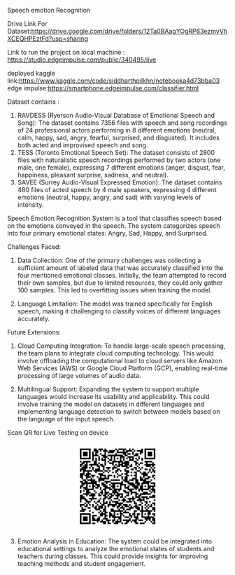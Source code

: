 Speech emotion Recognition

Drive Link For Dataset:https://drive.google.com/drive/folders/12Ta0BAagYOgRP63ezmyVhXCEQHPEztFd?usp=sharing

Link to run the project on local machine : https://studio.edgeimpulse.com/public/340495/live


deployed kaggle link:https://www.kaggle.com/code/siddharthpilkhn/notebooka4d73bba03
edge impulse:https://smartphone.edgeimpulse.com/classifier.html

Dataset contains :

1. RAVDESS (Ryerson Audio-Visual Database of Emotional Speech and Song):
The dataset contains 7356 files with speech and song recordings of 24 professional actors performing in 8 different emotions (neutral, calm, happy, sad, angry, fearful, surprised, and disgusted). It includes both acted and improvised speech and song.
2. TESS (Toronto Emotional Speech Set):
The dataset consists of 2800 files with naturalistic speech recordings performed by two actors (one male, one female), expressing 7 different emotions (anger, disgust, fear, happiness, pleasant surprise, sadness, and neutral).
3. SAVEE (Surrey Audio-Visual Expressed Emotion):
The dataset contains 480 files of acted speech by 4 male speakers, expressing 4 different emotions (neutral, happy, angry, and sad) with varying levels of intensity.

Speech Emotion Recognition System is a tool that classifies speech based on the emotions conveyed in the speech. The system categorizes speech into four primary emotional states: Angry, Sad, Happy, and Surprised.

Challenges Faced:

1) Data Collection: One of the primary challenges was collecting a sufficient amount of labeled data that was accurately classified into the four mentioned emotional classes. Initially, the team attempted to record their own samples, but due to limited resources, they could only gather 100 samples. This led to overfitting issues when training the model.

2) Language Limitation: The model was trained specifically for English speech, making it challenging to classify voices of different languages accurately.

Future Extensions:

1) Cloud Computing Integration: To handle large-scale speech processing, the team plans to integrate cloud computing technology. This would involve offloading the computational load to cloud servers like Amazon Web Services (AWS) or Google Cloud Platform (GCP), enabling real-time processing of large volumes of audio data.

2) Multilingual Support: Expanding the system to support multiple languages would increase its usability and applicability. This could involve training the model on datasets in different languages and implementing language detection to switch between models based on the language of the input speech.


Scan QR for Live Testing on device 

<p align="center">
  <img width="200" height="auto" src="images/Output.png" alt="output">
</p>

3) Emotion Analysis in Education: The system could be integrated into educational settings to analyze the emotional states of students and teachers during classes. This could provide insights for improving teaching methods and student engagement.

